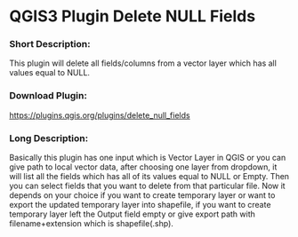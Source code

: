 # QGIS3 Plugin Delete NULL Fields
### Short Description:
This plugin will delete all fields/columns from a vector layer which has all values equal to NULL.
### Download Plugin:
https://plugins.qgis.org/plugins/delete_null_fields
### Long Description:
Basically this plugin has one input which is Vector Layer in QGIS or you can give path to local vector data, after choosing one layer from dropdown, it will list all the fields which has all of its values equal to NULL or Empty. Then you can select fields that you want to delete from that particular file. Now it depends on your choice if you want to create temporary layer or want to export the updated temporary layer into shapefile, if you want to create temporary layer left the Output field empty or give export path with filename+extension which is shapefile(.shp).
